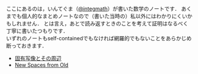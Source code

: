 ここにあるのは，いんてぐま（[@integmath](https://twitter.com/integmath)）が書いた数学のノートです．
あくまでも個人的なまとめノートなので（書いた当時の）私以外にはわかりにくいかもしれません．
とは言え，あとで読み返すときのことを考えて証明はなるべく丁寧に書いたつもりです．  
いずれのノートもself-containedでもなければ網羅的でもないことをあらかじめ断っておきます．　

* [固有写像とその周辺](proper-map.md)
* [New Spaces from Old](nsfo.md) 